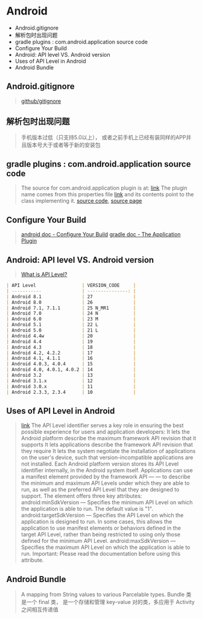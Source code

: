 # Android

<!-- MarkdownTOC -->

- Android.gitignore
- 解析包时出现问题
- gradle plugins : com.android.application source code
- Configure Your Build
- Android: API level VS. Android version
- Uses of API Level in Android
- Android Bundle

<!-- /MarkdownTOC -->

## Android.gitignore
> [github/gitignore](https://github.com/github/gitignore/blob/master/Android.gitignore)

## 解析包时出现问题
> 手机版本过低（只支持5.0以上）， 或者之前手机上已经有装同样的APP并且版本号大于或者等于新的安装包

## gradle plugins : com.android.application source code
> The source for com.android.application plugin is at: [link](https://android.googlesource.com/platform/tools/build/+/cab495f54cd31e4e93c36e6aa4b7af661aac2357/gradle/src/main/groovy/com/android/build/gradle/AppPlugin.groovy)
> The plugin name comes from this properties file [link](https://android.googlesource.com/platform/tools/base/+/e66115c586309759af1480d73c3d3a13bd0edd5f/build-system/gradle/src/main/resources/META-INF/gradle-plugins/com.android.application.properties)
> and its contents point to the class implementing it.
> [source code](https://android.googlesource.com/platform/tools/build), [source page](https://android.googlesource.com/platform/tools/build/)

## Configure Your Build
> [android doc - Configure Your Build](https://developer.android.com/studio/build/index.html)
> [gradle doc - The Application Plugin](https://docs.gradle.org/current/userguide/application_plugin.html)

## Android: API level VS. Android version
> [What is API Level?](https://developer.android.com/guide/topics/manifest/uses-sdk-element.html#ApiLevels)
````markdown
| API Level                 | VERSION_CODE     |
| -----------               | ---------------: |
| Android 8.1               | 27               |
| Android 8.0               | 26               |
| Android 7.1, 7.1.1        | 25 N_MR1         |
| Android 7.0               | 24 N             |
| Android 6.0               | 23 M             |
| Android 5.1               | 22 L             |
| Android 5.0               | 21 L             |
| Android 4.4w              | 20               |
| Android 4.4               | 19               |
| Android 4.3               | 18               |
| Android 4.2, 4.2.2        | 17               |
| Android 4.1, 4.1.1        | 16               |
| Android 4.0.3, 4.0.4      | 15               |
| Android 4.0, 4.0.1, 4.0.2 | 14               |
| Android 3.2               | 13               |
| Android 3.1.x             | 12               |
| Android 3.0.x             | 11               |
| Android 2.3.3, 2.3.4      | 10               |
````

## Uses of API Level in Android
> [link](https://developer.android.com/guide/topics/manifest/uses-sdk-element.html#ApiLevels)
> The API Level identifier serves a key role in ensuring the best possible experience for users and application developers:
> It lets the Android platform describe the maximum framework API revision that it supports
It lets applications describe the framework API revision that they require
It lets the system negotiate the installation of applications on the user's device, such that version-incompatible applications are not installed.
Each Android platform version stores its API Level identifier internally, in the Android system itself.
> Applications can use a manifest element provided by the framework API — <uses-sdk> — to describe the minimum and maximum API Levels under which they are able to run, as well as the preferred API Level that they are designed to support. The element offers three key attributes:
> android:minSdkVersion — Specifies the minimum API Level on which the application is able to run. The default value is "1".
android:targetSdkVersion — Specifies the API Level on which the application is designed to run. In some cases, this allows the application to use manifest elements or behaviors defined in the target API Level, rather than being restricted to using only those defined for the minimum API Level.
android:maxSdkVersion — Specifies the maximum API Level on which the application is able to run. Important: Please read the <uses-sdk> documentation before using this attribute.

## Android Bundle
> A mapping from String values to various Parcelable types.
> Bundle 类是一个 final 类， 是一个存储和管理 key-value 对的类，多应用于 Activity 之间相互传递值